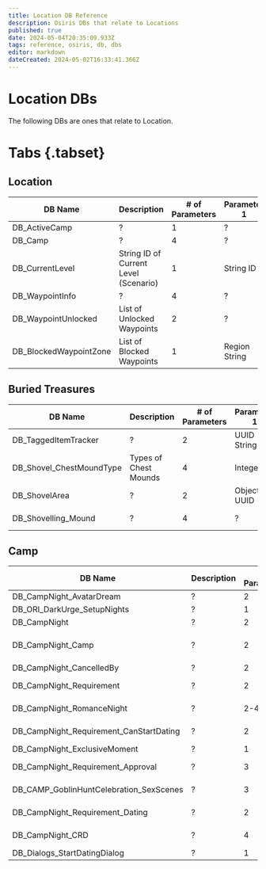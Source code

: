 ```yaml
---
title: Location DB Reference
description: Osiris DBs that relate to Locations
published: true
date: 2024-05-04T20:35:09.933Z
tags: reference, osiris, db, dbs
editor: markdown
dateCreated: 2024-05-02T16:33:41.366Z
---
```


# Location DBs
The following DBs are ones that relate to Location.

# Tabs {.tabset}
## Location
|DB Name|Description|# of Parameters|Parameter 1|Parameter 2|Parameter 3|Parameter 4|Parameter 5|
|-----|----|----|----|----|----|----|----|
|DB_ActiveCamp|?|1|?|--|--|--|--|
|DB_Camp|?|4|?|?|?|UUID|--|
|DB_CurrentLevel|String ID of Current Level (Scenario)|1|String ID|--|--|--|--|
|DB_WaypointInfo|?|4|?|?|?|?|--|
|DB_WaypointUnlocked|List of Unlocked Waypoints|2|?|Character UUID|--|--|--|
|DB_BlockedWaypointZone|List of Blocked Waypoints|1|Region String|--|--|--|--|

## Buried Treasures
|DB Name|Description|# of Parameters|Parameter 1|Parameter 2|Parameter 3|Parameter 4|Parameter 5|
|-----|----|----|----|----|----|----|----|
|DB_TaggedItemTracker|?|2|UUID String|UUID|--|--|--|
|DB_Shovel_ChestMoundType|Types of Chest Mounds|4|Integer|Integer|Mound UUID|Behavior UUID|--|
|DB_ShovelArea|?|2|Object UUID|Object UUID|--|--|--|
|DB_Shovelling_Mound|?|4|?|?|Object UUID|?|--|

## Camp
|DB Name|Description|# of Parameters|Parameter 1|Parameter 2|Parameter 3|Parameter 4|Parameter 5|
|-----|----|----|----|----|----|----|----|
|DB_CampNight_AvatarDream|?|2|Flag ID|Flag ID|--|--|--|
|DB_ORI_DarkUrge_SetupNights|?|1|Act ID|--|--|--|--|
|DB_CampNight|?|2|Flag ID|Integer|--|--|--|
|DB_CampNight_Camp|?|2|Flag ID|String Locational ID|--|--|--|
|DB_CampNight_CancelledBy|?|2|Flag ID|Flag ID|--|--|--|
|DB_CampNight_Requirement|?|2|Flag ID|Character ID|--|--|--|
|DB_CampNight_RomanceNight|?|2-4|Flag ID|Character ID|Flag ID|Flag ID|--|
|DB_CampNight_Requirement_CanStartDating|?|2|Flag ID|Character ID|--|--|--|
|DB_CampNight_ExclusiveMoment|?|1|Flag ID|--|--|--|--|
|DB_CampNight_Requirement_Approval|?|3|Flag ID|Character ID|Integer|--|--|
|DB_CAMP_GoblinHuntCelebration_SexScenes|?|3|Flag ID|Flag ID|Character UUID|--|--|
|DB_CampNight_Requirement_Dating|?|2|Flag ID|Character ID|--|--|--|
|DB_CampNight_CRD|?|4|Flag ID|Character ID|Flag ID|UUID|--|
|DB_Dialogs_StartDatingDialog|?|1|Flag ID|--|--|--|--|
